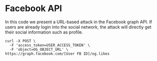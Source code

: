 # Facebook API

In this code we present a URL-based attack in the Facebook graph API. If users are already login into the social network, the attack will directly get their social information such as profile.

```
curl -X POST \
  -F 'access_token=USER_ACCESS_TOKEN' \
  -F 'object=OG_OBJECT_URL' \
https://graph.facebook.com/[User FB ID]/og.likes

```
